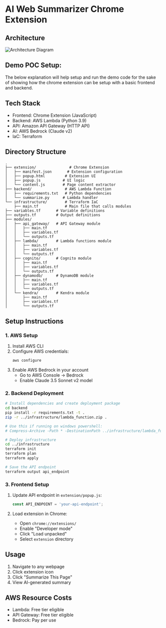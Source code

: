 # AI Web Summarizer Chrome Extension

## Architecture
![Architecture Diagram](https://github.com/SWEN-614-Spring-2025/term-project-team4-brevitycloud/blob/main/resources/Architecture.png)

## Demo POC Setup:
The below explanation will help setup and run the demo code for the sake of showing how the chrome extension can be setup with a basic frontend and backend.
## Tech Stack
- Frontend: Chrome Extension (JavaScript)
- Backend: AWS Lambda (Python 3.9)
- API: Amazon API Gateway (HTTP API)
- AI: AWS Bedrock (Claude v2)
- IaC: Terraform

## Directory Structure
```
.
├── extension/               # Chrome Extension
│   ├── manifest.json       # Extension configuration
│   ├── popup.html         # Extension UI
│   ├── popup.js          # UI logic
│   └── content.js        # Page content extractor
├── backend/               # AWS Lambda Function
│   ├── requirements.txt   # Python dependencies
│   └── summarize.py      # Lambda handler
└── infrastructure/        # Terraform IaC
    ├── main.tf            # Main file that calls modules
├── variables.tf       # Variable definitions
├── outputs.tf         # Output definitions
├── modules/
│   ├── api_gateway/   # API Gateway module
│   │   ├── main.tf
│   │   ├── variables.tf
│   │   └── outputs.tf
│   ├── lambda/        # Lambda functions module
│   │   ├── main.tf
│   │   ├── variables.tf
│   │   └── outputs.tf
│   ├── cognito/       # Cognito module
│   │   ├── main.tf
│   │   ├── variables.tf
│   │   └── outputs.tf
│   ├── dynamodb/      # DynamoDB module
│   │   ├── main.tf
│   │   ├── variables.tf
│   │   └── outputs.tf
│   └── kendra/        # Kendra module
│       ├── main.tf
│       ├── variables.tf
│       └── outputs.tf
```

## Setup Instructions

### 1. AWS Setup
1. Install AWS CLI
2. Configure AWS credentials:
   ```bash
   aws configure
   ```
3. Enable AWS Bedrock in your account
   - Go to AWS Console → Bedrock
   - Enable Claude 3.5 Sonnet v2 model

### 2. Backend Deployment
```bash
# Install dependencies and create deployment package
cd backend
pip install -r requirements.txt -t .
zip -r ../infrastructure/lambda_function.zip .

# Use this if running on windows powershell:
# Compress-Archive -Path * -DestinationPath ../infrastructure/lambda_function.zip -Force

# Deploy infrastructure
cd ../infrastructure
terraform init
terraform plan
terraform apply

# Save the API endpoint
terraform output api_endpoint
```

### 3. Frontend Setup
1. Update API endpoint in `extension/popup.js`:
   ```javascript
   const API_ENDPOINT = 'your-api-endpoint';
   ```

2. Load extension in Chrome:
   - Open `chrome://extensions/`
   - Enable "Developer mode"
   - Click "Load unpacked"
   - Select `extension` directory

## Usage
1. Navigate to any webpage
2. Click extension icon
3. Click "Summarize This Page"
4. View AI-generated summary


## AWS Resource Costs
- Lambda: Free tier eligible
- API Gateway: Free tier eligible
- Bedrock: Pay per use

